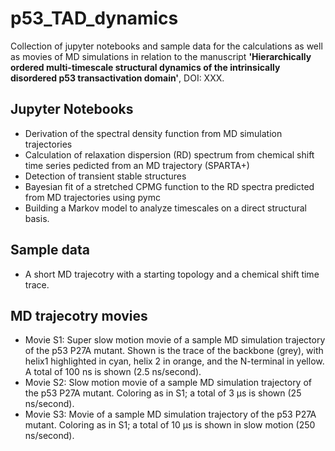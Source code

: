 # p53_TAD_dynamics
Collection of jupyter notebooks and sample data for the calculations as well as movies of MD simulations in relation to the manuscript **'Hierarchically ordered multi-timescale structural dynamics of the intrinsically disordered p53 transactivation domain'**, DOI: XXX.

## Jupyter Notebooks

* Derivation of the spectral density function from MD simulation trajectories
* Calculation of relaxation dispersion (RD) spectrum from chemical shift time series pedicted from an MD trajectory (SPARTA+)
* Detection of transient stable structures
* Bayesian fit of a stretched CPMG function to the RD spectra predicted from MD trajectories using pymc
* Building a Markov model to analyze timescales on a direct structural basis.

## Sample data

* A short MD trajecotry with a starting topology and a chemical shift time trace.

## MD trajecotry movies

* Movie S1: Super slow motion movie of a sample MD simulation trajectory of the p53 P27A mutant. Shown is the trace of the backbone (grey), with helix1 highlighted in cyan, helix 2 in orange, and the N-terminal in yellow. A total of 100 ns is shown (2.5 ns/second).
* Movie S2: Slow motion movie of a sample MD simulation trajectory of the p53 P27A mutant. Coloring as in S1; a total of 3 µs is shown (25 ns/second).
* Movie S3: Movie of a sample MD simulation trajectory of the p53 P27A mutant. Coloring as in S1; a total of 10 µs is shown in slow motion (250 ns/second).


